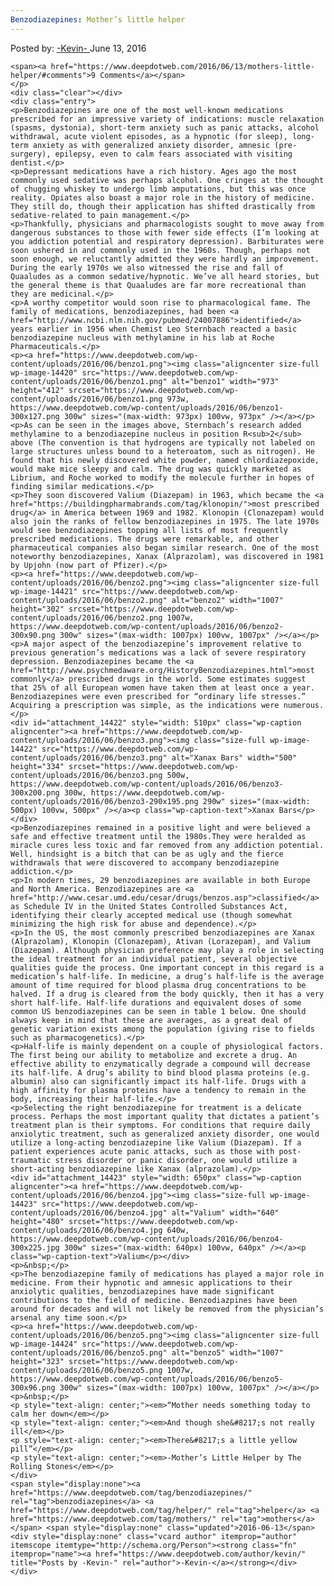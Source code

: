 ```yaml
---
Benzodiazepines: Mother’s little helper
---
```

<article class="post-listing post-14419 post type-post status-publish format-standard has-post-thumbnail hentry  tag-benzodiazepines tag-helper tag-mothers">
    <div class="post-inner">
        <span>Posted by: <a href="https://www.deepdotweb.com/author/kevin/" title="">-Kevin- </a></span>
    <span>June 13, 2016</span>
    
    <span><a href="https://www.deepdotweb.com/2016/06/13/mothers-little-helper/#comments">9 Comments</a></span>
    </p>
    <div class="clear"></div>
    <div class="entry">
    <p>Benzodiazepines are one of the most well-known medications prescribed for an impressive variety of indications: muscle relaxation (spasms, dystonia), short-term anxiety such as panic attacks, alcohol withdrawal, acute violent episodes, as a hypnotic (for sleep), long-term anxiety as with generalized anxiety disorder, amnesic (pre-surgery), epilepsy, even to calm fears associated with visiting dentist.</p>
    <p>Depressant medications have a rich history. Ages ago the most commonly used sedative was perhaps alcohol. One cringes at the thought of chugging whiskey to undergo limb amputations, but this was once reality. Opiates also boast a major role in the history of medicine. They still do, though their application has shifted drastically from sedative-related to pain management.</p>
    <p>Thankfully, physicians and pharmacologists sought to move away from dangerous substances to those with fewer side effects (I’m looking at you addiction potential and respiratory depression). Barbiturates were soon ushered in and commonly used in the 1960s. Though, perhaps not soon enough, we reluctantly admitted they were hardly an improvement. During the early 1970s we also witnessed the rise and fall of Quaaludes as a common sedative/hypnotic. We’ve all heard stories, but the general theme is that Quaaludes are far more recreational than they are medicinal.</p>
    <p>A worthy competitor would soon rise to pharmacological fame. The family of medications, benzodiazepines, had been <a href="http://www.ncbi.nlm.nih.gov/pubmed/24007886">identified</a> years earlier in 1956 when Chemist Leo Sternbach reacted a basic benzodiazepine nucleus with methylamine in his lab at Roche Pharmaceuticals.</p>
    <p><a href="https://www.deepdotweb.com/wp-content/uploads/2016/06/benzo1.png"><img class="aligncenter size-full wp-image-14420" src="https://www.deepdotweb.com/wp-content/uploads/2016/06/benzo1.png" alt="benzo1" width="973" height="412" srcset="https://www.deepdotweb.com/wp-content/uploads/2016/06/benzo1.png 973w, https://www.deepdotweb.com/wp-content/uploads/2016/06/benzo1-300x127.png 300w" sizes="(max-width: 973px) 100vw, 973px" /></a></p>
    <p>As can be seen in the images above, Sternbach’s research added methylamine to a benzodiazepine nucleus in position R<sub>2</sub> above (The convention is that hydrogens are typically not labeled on large structures unless bound to a heteroatom, such as nitrogen). He found that his newly discovered white powder, named chlordiazepoxide, would make mice sleepy and calm. The drug was quickly marketed as Librium, and Roche worked to modify the molecule further in hopes of finding similar medications.</p>
    <p>They soon discovered Valium (Diazepam) in 1963, which became the <a href="https://buildingpharmabrands.com/tag/klonopin/">most prescribed drug</a> in America between 1969 and 1982. Klonopin (Clonazepam) would also join the ranks of fellow benzodiazepines in 1975. The late 1970s would see benzodiazepines topping all lists of most frequently prescribed medications. The drugs were remarkable, and other pharmaceutical companies also began similar research. One of the most noteworthy benzodiazepines, Xanax (Alprazolam), was discovered in 1981 by Upjohn (now part of Pfizer).</p>
    <p><a href="https://www.deepdotweb.com/wp-content/uploads/2016/06/benzo2.png"><img class="aligncenter size-full wp-image-14421" src="https://www.deepdotweb.com/wp-content/uploads/2016/06/benzo2.png" alt="benzo2" width="1007" height="302" srcset="https://www.deepdotweb.com/wp-content/uploads/2016/06/benzo2.png 1007w, https://www.deepdotweb.com/wp-content/uploads/2016/06/benzo2-300x90.png 300w" sizes="(max-width: 1007px) 100vw, 1007px" /></a></p>
    <p>A major aspect of the benzodiazepine’s improvement relative to previous generation’s medications was a lack of severe respiratory depression. Benzodiazepines became the <a href="http://www.psychmedaware.org/HistoryBenzodiazepines.html">most commonly</a> prescribed drugs in the world. Some estimates suggest that 25% of all European women have taken them at least once a year. Benzodiazepines were even prescribed for “ordinary life stresses.” Acquiring a prescription was simple, as the indications were numerous.</p>
    <div id="attachment_14422" style="width: 510px" class="wp-caption aligncenter"><a href="https://www.deepdotweb.com/wp-content/uploads/2016/06/benzo3.png"><img class="size-full wp-image-14422" src="https://www.deepdotweb.com/wp-content/uploads/2016/06/benzo3.png" alt="Xanax Bars" width="500" height="334" srcset="https://www.deepdotweb.com/wp-content/uploads/2016/06/benzo3.png 500w, https://www.deepdotweb.com/wp-content/uploads/2016/06/benzo3-300x200.png 300w, https://www.deepdotweb.com/wp-content/uploads/2016/06/benzo3-290x195.png 290w" sizes="(max-width: 500px) 100vw, 500px" /></a><p class="wp-caption-text">Xanax Bars</p></div>
    <p>Benzodiazepines remained in a positive light and were believed a safe and effective treatment until the 1980s.They were heralded as miracle cures less toxic and far removed from any addiction potential. Well, hindsight is a bitch that can be as ugly and the fierce withdrawals that were discovered to accompany benzodiazepine addiction.</p>
    <p>In modern times, 29 benzodiazepines are available in both Europe and North America. Benzodiazepines are <a href="http://www.cesar.umd.edu/cesar/drugs/benzos.asp">classified</a> as Schedule IV in the United States Controlled Substances Act, identifying their clearly accepted medical use (though somewhat minimizing the high risk for abuse and dependence).</p>
    <p>In the US, the most commonly prescribed benzodiazepines are Xanax (Alprazolam), Klonopin (Clonazepam), Ativan (Lorazepam), and Valium (Diazepam). Although physician preference may play a role in selecting the ideal treatment for an individual patient, several objective qualities guide the process. One important concept in this regard is a medication’s half-life. In medicine, a drug’s half-life is the average amount of time required for blood plasma drug concentrations to be halved. If a drug is cleared from the body quickly, then it has a very short half-life. Half-life durations and equivalent doses of some common US benzodiazepines can be seen in table 1 below. One should always keep in mind that these are averages, as a great deal of genetic variation exists among the population (giving rise to fields such as pharmacogenetics).</p>
    <p>Half-life is mainly dependent on a couple of physiological factors. The first being our ability to metabolize and excrete a drug. An effective ability to enzymatically degrade a compound will decrease its half-life. A drug’s ability to bind blood plasma proteins (e.g. albumin) also can significantly impact its half-life. Drugs with a high affinity for plasma proteins have a tendency to remain in the body, increasing their half-life.</p>
    <p>Selecting the right benzodiazepine for treatment is a delicate process. Perhaps the most important quality that dictates a patient’s treatment plan is their symptoms. For conditions that require daily anxiolytic treatment, such as generalized anxiety disorder, one would utilize a long-acting benzodiazepine like Valium (Diazepam). If a patient experiences acute panic attacks, such as those with post-traumatic stress disorder or panic disorder, one would utilize a short-acting benzodiazepine like Xanax (alprazolam).</p>
    <div id="attachment_14423" style="width: 650px" class="wp-caption aligncenter"><a href="https://www.deepdotweb.com/wp-content/uploads/2016/06/benzo4.jpg"><img class="size-full wp-image-14423" src="https://www.deepdotweb.com/wp-content/uploads/2016/06/benzo4.jpg" alt="Valium" width="640" height="480" srcset="https://www.deepdotweb.com/wp-content/uploads/2016/06/benzo4.jpg 640w, https://www.deepdotweb.com/wp-content/uploads/2016/06/benzo4-300x225.jpg 300w" sizes="(max-width: 640px) 100vw, 640px" /></a><p class="wp-caption-text">Valium</p></div>
    <p>&nbsp;</p>
    <p>The benzodiazepine family of medications has played a major role in medicine. From their hypnotic and amnesic applications to their anxiolytic qualities, benzodiazepines have made significant contributions to the field of medicine. Benzodiazpines have been around for decades and will not likely be removed from the physician’s arsenal any time soon.</p>
    <p><a href="https://www.deepdotweb.com/wp-content/uploads/2016/06/benzo5.png"><img class="aligncenter size-full wp-image-14424" src="https://www.deepdotweb.com/wp-content/uploads/2016/06/benzo5.png" alt="benzo5" width="1007" height="323" srcset="https://www.deepdotweb.com/wp-content/uploads/2016/06/benzo5.png 1007w, https://www.deepdotweb.com/wp-content/uploads/2016/06/benzo5-300x96.png 300w" sizes="(max-width: 1007px) 100vw, 1007px" /></a></p>
    <p>&nbsp;</p>
    <p style="text-align: center;"><em>“Mother needs something today to calm her down</em></p>
    <p style="text-align: center;"><em>And though she&#8217;s not really ill</em></p>
    <p style="text-align: center;"><em>There&#8217;s a little yellow pill”</em></p>
    <p style="text-align: center;"><em>-Mother’s Little Helper by The Rolling Stones</em></p>
    </div>
    <span style="display:none"><a href="https://www.deepdotweb.com/tag/benzodiazepines/" rel="tag">benzodiazepines</a> <a href="https://www.deepdotweb.com/tag/helper/" rel="tag">helper</a> <a href="https://www.deepdotweb.com/tag/mothers/" rel="tag">mothers</a></span> <span style="display:none" class="updated">2016-06-13</span>
    <div style="display:none" class="vcard author" itemprop="author" itemscope itemtype="http://schema.org/Person"><strong class="fn" itemprop="name"><a href="https://www.deepdotweb.com/author/kevin/" title="Posts by -Kevin-" rel="author">-Kevin-</a></strong></div>
    </div>
</article>


